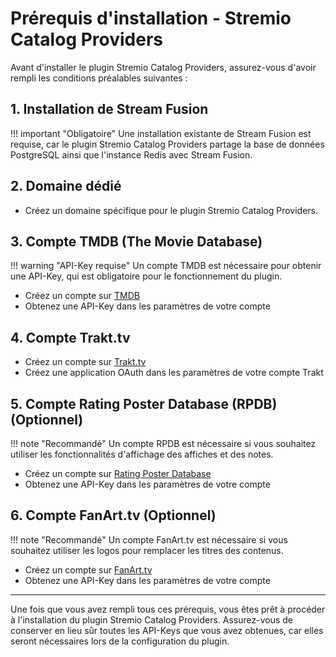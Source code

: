 # Prérequis d'installation - Stremio Catalog Providers

Avant d'installer le plugin Stremio Catalog Providers, assurez-vous d'avoir rempli les conditions préalables suivantes :

## 1. Installation de Stream Fusion

!!! important "Obligatoire"
    Une installation existante de Stream Fusion est requise, car le plugin Stremio Catalog Providers partage la base de données PostgreSQL ainsi que l'instance Redis avec Stream Fusion.

## 2. Domaine dédié

* Créez un domaine spécifique pour le plugin Stremio Catalog Providers.

## 3. Compte TMDB (The Movie Database)

!!! warning "API-Key requise"
    Un compte TMDB est nécessaire pour obtenir une API-Key, qui est obligatoire pour le fonctionnement du plugin.

* Créez un compte sur [TMDB](https://www.themoviedb.org/)
* Obtenez une API-Key dans les paramètres de votre compte

## 4. Compte Trakt.tv

* Créez un compte sur [Trakt.tv](https://trakt.tv/)
* Créez une application OAuth dans les paramètres de votre compte Trakt

## 5. Compte Rating Poster Database (RPDB) (Optionnel)

!!! note "Recommandé"
    Un compte RPDB est nécessaire si vous souhaitez utiliser les fonctionnalités d'affichage des affiches et des notes.

* Créez un compte sur [Rating Poster Database](https://ratingposterdb.com)
* Obtenez une API-Key dans les paramètres de votre compte

## 6. Compte FanArt.tv (Optionnel)

!!! note "Recommandé"
    Un compte FanArt.tv est nécessaire si vous souhaitez utiliser les logos pour remplacer les titres des contenus.

* Créez un compte sur [FanArt.tv](https://fanart.tv/)
* Obtenez une API-Key dans les paramètres de votre compte

---

Une fois que vous avez rempli tous ces prérequis, vous êtes prêt à procéder à l'installation du plugin Stremio Catalog Providers. Assurez-vous de conserver en lieu sûr toutes les API-Keys que vous avez obtenues, car elles seront nécessaires lors de la configuration du plugin.